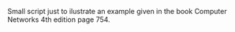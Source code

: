 Small script just to ilustrate an example given in the book Computer Networks 4th edition page 754.
